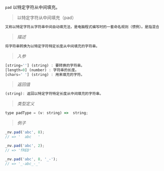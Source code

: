 `pad` 以特定字符从中间填充。

> 以特定字符从中间填充（pad）

```javascript
又称以特定字符从字符串中间自动填充法，是电脑程式编写时的一套命名规则（惯例）。是指混合使用大小写字母来构成变量和函数的名字。
```
> *描述*

```javascript
将字符串转换为以特定字符特定长度从中间填充的字符串。
```

> *入参*

```javascript
[string=''] (string) : 要转换的字符串。
[length=0] (number) : 字符串的长度。
[chars=' '] (string) : 用来填充的字符。
```

> *返回值*

```javascript
(string): 返回以特定字符特定长度从中间填充的字符串。

```

> *类型定义*

```javascript
type padType = (v: string) =>  string;
```

> *例子*

```javascript
_nv.pad('abc', 8);
// => '  abc   '
```

```javascript
_nv.pad('abc', 2);
// => 'fRED'
```

```javascript
_nv.pad('abc', 8, '_-');
// => '_-abc_-_'
```


